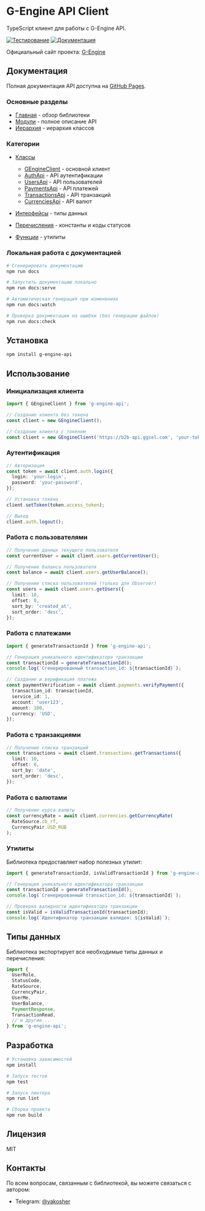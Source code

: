# G-Engine API Client

TypeScript клиент для работы с G-Engine API.

[![Тестирование](https://github.com/yakoshiq/g-engine-nodejs-lib/actions/workflows/tests.yml/badge.svg)](https://github.com/yakoshiq/g-engine-nodejs-lib/actions/workflows/tests.yml)
[![Документация](https://github.com/yakoshiq/g-engine-nodejs-lib/actions/workflows/docs.yml/badge.svg)](https://yakoshiq.github.io/g-engine-nodejs-lib/)

Официальный сайт проекта: [G-Engine](https://g-engine.net/)

## Документация

Полная документация API доступна на [GitHub Pages](https://yakoshiq.github.io/g-engine-nodejs-lib/).

### Основные разделы

- [Главная](https://yakoshiq.github.io/g-engine-nodejs-lib/index.html) - обзор библиотеки
- [Модули](https://yakoshiq.github.io/g-engine-nodejs-lib/modules.html) - полное описание API
- [Иерархия](https://yakoshiq.github.io/g-engine-nodejs-lib/hierarchy.html) - иерархия классов

### Категории

- [Классы](https://yakoshiq.github.io/g-engine-nodejs-lib/classes/GEngineClient.html)

  - [GEngineClient](https://yakoshiq.github.io/g-engine-nodejs-lib/classes/GEngineClient.html) - основной клиент
  - [AuthApi](https://yakoshiq.github.io/g-engine-nodejs-lib/classes/AuthApi.html) - API аутентификации
  - [UsersApi](https://yakoshiq.github.io/g-engine-nodejs-lib/classes/UsersApi.html) - API пользователей
  - [PaymentsApi](https://yakoshiq.github.io/g-engine-nodejs-lib/classes/PaymentsApi.html) - API платежей
  - [TransactionsApi](https://yakoshiq.github.io/g-engine-nodejs-lib/classes/TransactionsApi.html) - API транзакций
  - [CurrenciesApi](https://yakoshiq.github.io/g-engine-nodejs-lib/classes/CurrenciesApi.html) - API валют

- [Интерфейсы](https://yakoshiq.github.io/g-engine-nodejs-lib/interfaces/Token.html) - типы данных
- [Перечисления](https://yakoshiq.github.io/g-engine-nodejs-lib/enums/StatusCode.html) - константы и коды статусов
- [Функции](https://yakoshiq.github.io/g-engine-nodejs-lib/functions/generateTransactionId.html) - утилиты

### Локальная работа с документацией

```bash
# Сгенерировать документацию
npm run docs

# Запустить документацию локально
npm run docs:serve

# Автоматическая генерация при изменениях
npm run docs:watch

# Проверка документации на ошибки (без генерации файлов)
npm run docs:check
```

## Установка

```bash
npm install g-engine-api
```

## Использование

### Инициализация клиента

```typescript
import { GEngineClient } from 'g-engine-api';

// Создание клиента без токена
const client = new GEngineClient();

// Создание клиента с токеном
const client = new GEngineClient('https://b2b-api.ggsel.com', 'your-token');
```

### Аутентификация

```typescript
// Авторизация
const token = await client.auth.login({
  login: 'your-login',
  password: 'your-password',
});

// Установка токена
client.setToken(token.access_token);

// Выход
client.auth.logout();
```

### Работа с пользователями

```typescript
// Получение данных текущего пользователя
const currentUser = await client.users.getCurrentUser();

// Получение баланса пользователя
const balance = await client.users.getUserBalance();

// Получение списка пользователей (только для Observer)
const users = await client.users.getUsers({
  limit: 10,
  offset: 0,
  sort_by: 'created_at',
  sort_order: 'desc',
});
```

### Работа с платежами

```typescript
import { generateTransactionId } from 'g-engine-api';

// Генерация уникального идентификатора транзакции
const transactionId = generateTransactionId();
console.log(`Сгенерированный transaction_id: ${transactionId}`);

// Создание и верификация платежа
const paymentVerification = await client.payments.verifyPayment({
  transaction_id: transactionId,
  service_id: 1,
  account: 'user123',
  amount: 100,
  currency: 'USD',
});
```

### Работа с транзакциями

```typescript
// Получение списка транзакций
const transactions = await client.transactions.getTransactions({
  limit: 10,
  offset: 0,
  sort_by: 'date',
  sort_order: 'desc',
});
```

### Работа с валютами

```typescript
// Получение курса валюты
const currencyRate = await client.currencies.getCurrencyRate(
  RateSource.cb_rf,
  CurrencyPair.USD_RUB
);
```

### Утилиты

Библиотека предоставляет набор полезных утилит:

```typescript
import { generateTransactionId, isValidTransactionId } from 'g-engine-api';

// Генерация уникального идентификатора транзакции
const transactionId = generateTransactionId();
console.log(`Сгенерированный transaction_id: ${transactionId}`);

// Проверка валидности идентификатора транзакции
const isValid = isValidTransactionId(transactionId);
console.log(`Идентификатор транзакции валиден: ${isValid}`);
```

## Типы данных

Библиотека экспортирует все необходимые типы данных и перечисления:

```typescript
import {
  UserRole,
  StatusCode,
  RateSource,
  CurrencyPair,
  UserMe,
  UserBalance,
  PaymentResponse,
  TransactionRead,
  // и другие...
} from 'g-engine-api';
```

## Разработка

```bash
# Установка зависимостей
npm install

# Запуск тестов
npm test

# Запуск линтера
npm run lint

# Сборка проекта
npm run build
```

## Лицензия

MIT

## Контакты

По всем вопросам, связанным с библиотекой, вы можете связаться с автором:

- Telegram: [@yakosher](https://t.me/yakosher)
